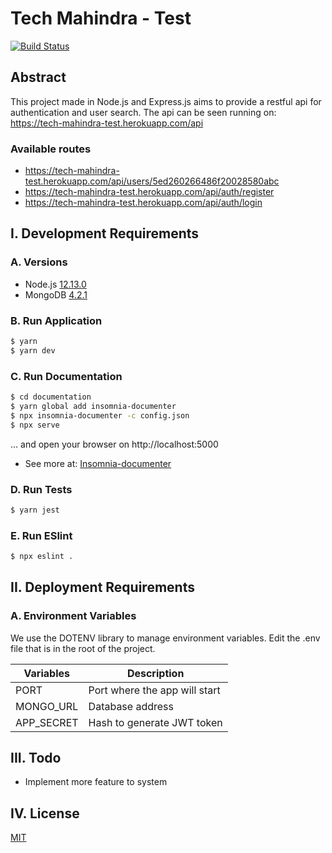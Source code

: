 # Tech Mahindra - Test #
[![Build Status](https://travis-ci.org/joemccann/dillinger.svg?branch=master)](https://travis-ci.org/joemccann/dillinger)

## Abstract ##
This project made in Node.js and Express.js aims to provide a restful api for authentication and user search.
The api can be seen running on: https://tech-mahindra-test.herokuapp.com/api 

### Available routes ###
- https://tech-mahindra-test.herokuapp.com/api/users/5ed260266486f20028580abc 
- https://tech-mahindra-test.herokuapp.com/api/auth/register
- https://tech-mahindra-test.herokuapp.com/api/auth/login

## I. Development Requirements ##

### A. Versions ###
 - Node.js [12.13.0](https://nodejs.org/en/download/)
 - MongoDB [4.2.1](https://docs.mongodb.com/manual/administration/install-community/)

### B. Run Application ###
```bash
$ yarn
$ yarn dev
```

### C. Run Documentation ###
```bash
$ cd documentation
$ yarn global add insomnia-documenter
$ npx insomnia-documenter -c config.json 
$ npx serve
```
... and open your browser on http://localhost:5000 
- See more at: [Insomnia-documenter](https://www.npmjs.com/package/insomnia-documenter)
 
### D. Run Tests ###
```bash
$ yarn jest
```

### E. Run ESlint ###
```bash
$ npx eslint .
```

## II. Deployment Requirements ##

### A. Environment Variables ###
 We use the DOTENV library to manage environment variables. Edit the .env file that is in the root of the project.
 
| Variables | Description |
|-----------|-------------|
| PORT | Port where the app will start |
| MONGO_URL | Database address |
| APP_SECRET | Hash to generate JWT token |

## III. Todo ##
 - Implement more feature to system

## IV. License ##
[MIT](LICENSE)

